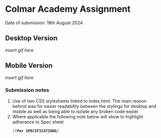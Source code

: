 <h1>Colmar Academy Assignment</h1>

Date of submission: 18th August 2024

<h2>Desktop Version</h2>

*insert gif here* 


<h2>Mobile Version </h2>

*insert gif here* 


<h3>Submission notes</h3>

<ol>
<li>Use of two CSS stylesheets linked to index.html. The main reason behind was for easier readability between the stylings for desktop and mobile as well as being able to isolate any broken code easier</li>
  
  <li>Where applicable the following note below will show to highlight adherance to Spec sheet</li>


<code>/**!Per SPECIFICATIONS**/</code>
     
</ol>



